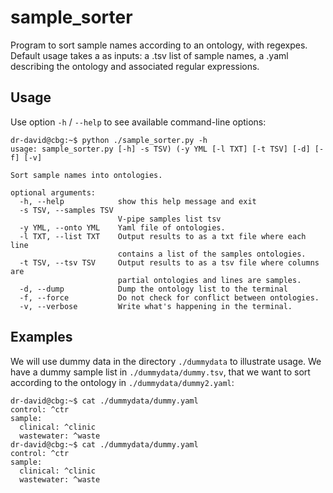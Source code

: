 # sample_sorter

Program to sort sample names according to an ontology, with regexpes. Default usage takes a as inputs: a .tsv list of sample names, a .yaml describing the ontology and associated regular expressions.


## Usage

Use option `-h` / `--help` to see available command-line options:

```console
dr-david@cbg:~$ python ./sample_sorter.py -h
usage: sample_sorter.py [-h] -s TSV) (-y YML [-l TXT] [-t TSV] [-d] [-f] [-v]

Sort sample names into ontologies.

optional arguments:
  -h, --help            show this help message and exit
  -s TSV, --samples TSV
                        V-pipe samples list tsv
  -y YML, --onto YML    Yaml file of ontologies.
  -l TXT, --list TXT    Output results to as a txt file where each line
                        contains a list of the samples ontologies.
  -t TSV, --tsv TSV     Output results to as a tsv file where columns are
                        partial ontologies and lines are samples.
  -d, --dump            Dump the ontology list to the terminal
  -f, --force           Do not check for conflict between ontologies.
  -v, --verbose         Write what's happening in the terminal.
```

## Examples

We will use dummy data in the directory `./dummydata` to illustrate usage. We have a dummy sample list in `./dummydata/dummy.tsv`, that we want to sort according to the ontology in `./dummydata/dummy2.yaml`:
```console
dr-david@cbg:~$ cat ./dummydata/dummy.yaml
control: ^ctr
sample:
  clinical: ^clinic
  wastewater: ^waste
dr-david@cbg:~$ cat ./dummydata/dummy.yaml
control: ^ctr
sample:
  clinical: ^clinic
  wastewater: ^waste
```
